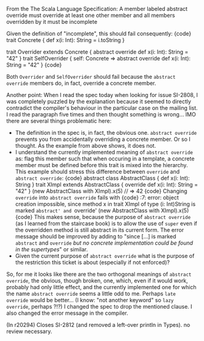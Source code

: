 From the The Scala Language Specification:
   A member labeled abstract override must override at least one other member and all members overridden by it must be incomplete

Given the definition of "incomplete", this should fail consequently:
{code}
trait Concrete {
  def x(i: Int): String = i.toString
}

trait Overrider extends Concrete {
  abstract override def x(i: Int): String = "42"
}
trait SelfOverrider { self: Concrete => 
  abstract override def x(i: Int): String = "42"
}
{code}

Both `Overrider` and `SelfOverrider` should fail because the `abstract override` members do, in fact, override a concrete member.

Another point: When I read the spec today when looking for issue SI-2808, I was completely puzzled by the explanation because it seemed to directly contradict the compiler's behaviour in the particular case on the mailing list. I read the paragraph five times and then thought something is wrong...
IMO there are several things problematic here:
 * The definition in the spec is, in fact, the obvious one. `abstract override` prevents you from accidentally overriding a concrete member. Or so I thought. As the example from above shows, it does not.
 * I understand the currently implemented meaning of `abstract override` as: flag this member such that when occuring in a template, a concrete member must be defined before this trait is mixed into the hierarchy. This example should stress this difference between `override` and  `abstract override`:
{code}
abstract class AbstractClass {
  def x(i: Int): String
}
trait XImpl extends AbstractClass {
  override def x(i: Int): String = "42"
}
(new AbstractClass with XImpl).x(5) // => 42
{code}
  Changing `override` into `abstract override` fails with
{code}
<console>:7: error: object creation impossible, since 
                    method x in trait XImpl of type (i: Int)String is 
                    marked `abstract' and `override'
       (new AbstractClass with XImpl).x(5)
{code}
  This makes sense, because the purpose of `abstract override` (as I learned from the staircase book) is to allow the use of `super` even if the overridden method is still abstract in its current form. The error message should be improved by adding to "since [...] is marked `abstract` and `override` *but no concrete implementation could be found in the supertypes*" or similar.
 * Given the current purpose of `abstract override` what is the purpose of the restriction this ticket is about (especially if not enforced)?

So, for me it looks like there are the two orthogonal meanings of `abstract override`, the obvious, though broken, one, which, even if it would work, probably had only little effect, and the currently implemented one for which the name `abstract override` seems a little odd to me. Perhaps `late override` would be better... (I know: "not another keyword" so `lazy override`, perhaps ?!?)
I changed the spec to drop the mentioned clause. I also changed the error message in the compiler.

(In r20294) Closes SI-2812 (and removed a left-over println in Types). no review necessary.
